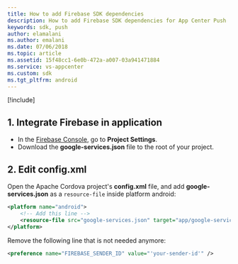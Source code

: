```yaml
---
title: How to add Firebase SDK dependencies
description: How to add Firebase SDK dependencies for App Center Push
keywords: sdk, push
author: elamalani
ms.author: emalani
ms.date: 07/06/2018
ms.topic: article
ms.assetid: 15f48cc1-6e0b-472a-a007-03a941471884
ms.service: vs-appcenter
ms.custom: sdk
ms.tgt_pltfrm: android
---
```


[!include[](introduction-android.md)]

## 1. Integrate Firebase in application

- In the [Firebase Console](https://console.firebase.google.com), go to **Project Settings**.
- Download the **google-services.json** file to the root of your project.

## 2. Edit config.xml

Open the Apache Cordova project's **config.xml** file, and add **google-services.json** as a `resource-file` inside platform android:

```xml
<platform name="android">
    <!-- Add this line -->
    <resource-file src="google-services.json" target="app/google-services.json" />
</platform>
```

Remove the following line that is not needed anymore:

```xml
<preference name="FIREBASE_SENDER_ID" value="'your-sender-id'" />
```
